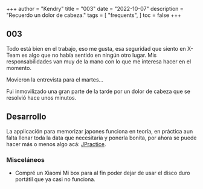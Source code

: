 +++
author = "Kendry"
title = "003"
date = "2022-10-07"
description = "Recuerdo un dolor de cabeza."
tags = [
    "frequents",
]
toc = false
+++

## 003

Todo está bien en el trabajo, eso me gusta, esa seguridad que siento en X-Team es algo
que no había sentido en ningún otro lugar. Mis responsabilidades van muy de la mano
con lo que me interesa hacer en el momento.

Movieron la entrevista para el martes...

Fui inmovilizado una gran parte de la tarde por un dolor de cabeza que se resolvió hace
unos minutos.

## Desarrollo

La applicación para memorizar japones funciona en teoría, en práctica aun falta llenar toda
la data que necesitaría y ponerla bonita, por ahora se puede hacer más o menos algo acá:
[JPractice](https://jp.kengru.do).

### Misceláneos

- Compré un Xiaomi Mi box para al fin poder dejar de usar el disco duro portátil que ya
  casi no funciona.
